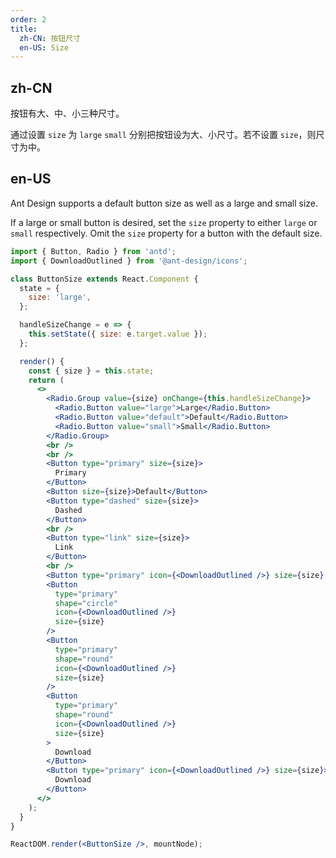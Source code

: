 ```yaml
---
order: 2
title:
  zh-CN: 按钮尺寸
  en-US: Size
---
```


## zh-CN

按钮有大、中、小三种尺寸。

通过设置 `size` 为 `large` `small` 分别把按钮设为大、小尺寸。若不设置 `size`，则尺寸为中。

## en-US

Ant Design supports a default button size as well as a large and small size.

If a large or small button is desired, set the `size` property to either `large` or `small` respectively. Omit the `size` property for a button with the default size.

```jsx
import { Button, Radio } from 'antd';
import { DownloadOutlined } from '@ant-design/icons';

class ButtonSize extends React.Component {
  state = {
    size: 'large',
  };

  handleSizeChange = e => {
    this.setState({ size: e.target.value });
  };

  render() {
    const { size } = this.state;
    return (
      <>
        <Radio.Group value={size} onChange={this.handleSizeChange}>
          <Radio.Button value="large">Large</Radio.Button>
          <Radio.Button value="default">Default</Radio.Button>
          <Radio.Button value="small">Small</Radio.Button>
        </Radio.Group>
        <br />
        <br />
        <Button type="primary" size={size}>
          Primary
        </Button>
        <Button size={size}>Default</Button>
        <Button type="dashed" size={size}>
          Dashed
        </Button>
        <br />
        <Button type="link" size={size}>
          Link
        </Button>
        <br />
        <Button type="primary" icon={<DownloadOutlined />} size={size} />
        <Button
          type="primary"
          shape="circle"
          icon={<DownloadOutlined />}
          size={size}
        />
        <Button
          type="primary"
          shape="round"
          icon={<DownloadOutlined />}
          size={size}
        />
        <Button
          type="primary"
          shape="round"
          icon={<DownloadOutlined />}
          size={size}
        >
          Download
        </Button>
        <Button type="primary" icon={<DownloadOutlined />} size={size}>
          Download
        </Button>
      </>
    );
  }
}

ReactDOM.render(<ButtonSize />, mountNode);
```
